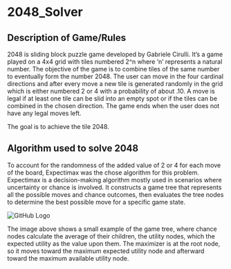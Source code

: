 # 2048_Solver
## Description of Game/Rules
2048 is sliding block puzzle game developed by Gabriele Cirulli. It’s a game played on a 4x4 grid with tiles numbered 2^n where ‘n’ represents a natural number. The objective of the game is to combine tiles of the same number to eventually form the number 2048. The user can move in the four cardinal directions and after every move a new tile is generated randomly in the grid which is either numbered 2 or 4 with a probability of about .10. A move is legal if at least one tile can be slid into an empty spot or if the tiles can be combined in the chosen direction. The game ends when the user does not have any legal moves left.

The goal is to achieve the tile 2048.

## Algorithm used to solve 2048
To account for the randomness of the added value of 2 or 4 for each move of the board, Expectimax was the chose algorithm for this problem. Expectimax is a decision-making algorithm mostly used in scenarios where uncertainty or chance is involved. It constructs a game tree that represents all the possible moves and chance outcomes, then evaluates the tree nodes to determine the best possible move for a specific game state.

![GitHub Logo]([https://github.githubassets.com/images/modules/logos_page/GitHub-Mark.png](https://github.com/a-mahal/2048_Solver/blob/main/Game_Tree_2048.png) "GitHub Logo")


The image above shows a small example of the game tree, where chance nodes calculate the average of their children, the utility nodes, which the expected utility as the value upon them. The maximizer is at the root node, so it moves toward the maximum expected utility node and afterward toward the maximum available utility node.

